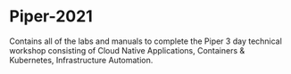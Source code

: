 # Piper-2021

Contains all of the labs and manuals to complete the Piper 3 day technical workshop consisting of Cloud Native Applications, Containers & Kubernetes, Infrastructure Automation.
